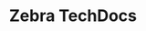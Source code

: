 ---
publish: false
title: Zebra TechDocs
layout: list-products.html
products: 
  - title: ActiveEdge
    description: A service for Zebra Android devices that can be customized to display scan buttons or an app drawer at the left and right edges of the screen.
    url: /activeedge
    image: /images/products/ActiveEdge.png
    btn-text: Latest Docs
    sections:
      - title: About
        url: /activeedge/2-5/guide/about
      - title: Setup & Configuration
        url: /activeedge/2-5/guide/setup
      - title: Using ActiveEdge
        url: /activeedge/2-5/guide/usage
    versions:
      - url: /activeedge/2-5/guide/about
        label: '2.5'
  - title: AppGallery
    description: A free app deployment tool to help Zebra customers and partners keep their enterprise apps up to date and their workers most productive.
    url: https://developer.zebra.com/docs/DOC-3040
    image: /images/products/AppGallery.png
    btn-text: Latest Docs
    sections:
      - title: About
        url: https://developer.zebra.com/docs/DOC-3035
      - title: Admin
        url: https://developer.zebra.com/docs/DOC-4151
      - title: AppGallery Mobile
        url: https://developer.zebra.com/docs/DOC-3071
      - title: Supported Devices
        url: https://developer.zebra.com/docs/DOC-3853
      - title: Help Index
        url: https://developer.zebra.com/docs/DOC-3040
      - title: Download
        url: /appgallery/download
    versions:
      - url: https://developer.zebra.com/docs/DOC-3040
        label: '3.0'
  - title: Best Practices
    description: Documents and links to Zebra-recommended best practices for tackling common issues.
    url: /bestpractices
    image: /images/products/the-light-bulb-349400_1280.png
    btn-text: Latest Docs
    sections:
      - title: Android Version Migration
        url: /bestpractices/migration
      - title: DataWedge Best Practices
        url: /datawedge/latest/guide/gettingstarted/#bestpractices
      - title: Kiosk Persistence After Reset
        url: /bestpractices/kiosk_persistence_after_reset.pdf
      - title: Persistence for EMMs
        url: /emmtk/guide/persistence
      - title: Printing Best Practices
        url: http://techdocs.zebra.com/link-os/2-13/bestpractices/
  - title: CartScan
    description: An app for Zebra Android devices that scans barcode data and delivers it as keystrokes to a PC via Bluetooth.
    url: /cartscan/2-1/guide/about
    image: /cartscan/cartscan_logo.png
    btn-text: Latest Docs
    sections:
      - title: About
        url: /cartscan/2-1/guide/about
      - title: Setup
        url: /cartscan/2-1/guide/setup
      - title: Settings
        url: /cartscan/2-1/guide/settings
      - title: Usage
        url: /cartscan/2-1/guide/usage
      - title: Troubleshooting
        url: /cartscan/2-1/guide/usage/#troubleshooting
    versions:
      - url: /cartscan/2-1/guide/about
        label: '2.1'  
  - title: Device Central
    description: A centralized way to track Bluetooth peripherals, to pair and unpair peripherals, and to view detailed peripheral information.
    url: /devicecentral
    image: /images/products/DeviceCentral.png
    btn-text: Latest Docs
    sections:
      - title: About
        url: /devicecentral/3-1/guide/about
      - title: Install
        url: /devicecentral/3-1/guide/usage
      - title: Using Device Central
        url: /devicecentral/3-1/guide/usage
    versions:
      - url: /devicecentral/3-1/guide/about
        label: '3.1'
      - url: /devicecentral/3-0/guide/about
        label: '3.0'
      - url: /devicecentral/2-1/guide/about
        label: '2.1'
      - url: /devicecentral/2-0/guide/about
        label: '2.0'
  - title: Device Tracker 
    description: A centralized cloud-based solution to track, find, and prevent misplaced devices within a facility.
    url: /devicetracker
    image: /images/products/devicetracker.png
    btn-text: Latest Docs
    sections:
      - title: About
        url: /devicetracker/4-1/guide/about
      - title: User Roles
        url: /devicetracker/4-1/guide/roles
      - title: Install & Setup
        url: /devicetracker/4-1/guide/setup
      - title: Configuration
        url: /devicetracker/4-1/guide/config
      - title: License
        url: /devicetracker/4-1/guide/license
      - title: Device Management
        url: /devicetracker/4-1/guide/mgmt
      - title: Device Tracking
        url: /devicetracker/4-1/guide/use
    versions:
      - url: /devicetracker/4-1/guide/about
        label: '4.1'  
      - url: /devicetracker/4-0/guide/about
        label: '4.0'  
  - title: Device Tracker On-Prem
    description: A centralized on-premise solution to track, find, and prevent misplaced devices within a facility.
    url: /devicetracker-onprem
    image: /images/products/devicetracker.png
    btn-text: Latest Docs
    sections:
      - title: About
        url: /devicetracker-onprem/2-3/guide/about
      - title: Install & Setup
        url: /devicetracker-onprem/2-3/guide/setup
      - title: Admin View
        url: /devicetracker-onprem/2-3/guide/admin
      - title: Device Management
        url: /devicetracker-onprem/2-3/guide/mgmt
      - title: Configuration
        url: /devicetracker-onprem/2-3/guide/config
      - title: Troubleshooting & FAQ
        url: /devicetracker-onprem/2-3/guide/troubleshooting
    versions:
      - url: /devicetracker-onprem/2-3/guide/about
        label: '2.3'
      - url: /devicetracker-onprem/2-2/guide/about
        label: '2.2'
      - url: /devicetracker-onprem/2-1/guide/about
        label: '2.1'
      - url: /devicetracker-onprem/1-0/guide/about
        label: '1.0'
  - title: EMM Toolkit
    description: 'Documentation and best practices to help Enterprise Mobility Management solution providers tailor their systems for Zebra devices and software.'
    url: /emmtk/2-0/guide/about
    image: /images/products/emmtk_logo.jpg
    btn-text: Latest Docs
    sections:
      - title: About
        url: /emmtk/2-0/guide/about
      - title: Staging API
        url: /emmtk/2-0/guide/api
      - title: Agent Persistence
        url: /emmtk/2-0/guide/persistence
      - title: Special Features
        url: /emmtk/2-0/guide/features
      - title: Download
        url: /emmtk/2-0/download
  - title: Enterprise Home Screen
    description: 'A simple way to control user access to apps, settings and files on Android devices without the need for custom code.'
    url: /ehs/2-8/guide/about
    image: /images/products/ehs.png
    btn-text: Latest Docs
    sections:
      - title: About
        url: /ehs/2-8/guide/about
      - title: Setup
        url: /ehs/2-8/guide/setup
      - title: Advanced Settings
        url: /ehs/2-8/guide/settings
      - title: Special Features
        url: /ehs/2-8/guide/features
      - title: Download
        url: /ehs/2-8/download
    versions:
      - url: ehs/2-8/guide/about/
        label: '2.8'
      - url: ehs/2-7/guide/about/
        label: '2.7'
      - url: ehs/2-6/guide/about/
        label: '2.6'
      - url: ehs/2-5/guide/about/
        label: '2.5'
      - url: ehs/2-4/guide/about/
        label: '2.4'
      - url: ehs/2-3/guide/about/
        label: '2.3'
  - title: Enterprise Keyboard
    description: A customizable soft keyboard made specifically for fast and accurate input by workers in the enterprise.
    url: /enterprise-keyboard/1-8/guide/about
    image: /enterprise-keyboard/ekb_logo.png
    btn-text: Latest Docs
    sections:
      - title: About
        url: /enterprise-keyboard/1-8/guide/about
      - title: Setup
        url: /enterprise-keyboard/1-8/guide/setup
      - title: Customize
        url: /enterprise-keyboard/1-8/guide/settings
      - title: Download
        url: /enterprise-keyboard/1-8/download
    versions:
      - url: enterprise-keyboard/1-8/guide/about
        label: '1.8'
      - url: enterprise-keyboard/1-7/guide/about
        label: '1.7'
      - url: enterprise-keyboard/1-6/guide/about
        label: '1.6'
      - url: enterprise-keyboard/1-5/guide/about
        label: '1.5'
      - url: enterprise-keyboard/1-4/guide/about
        label: '1.4'
      - url: enterprise-keyboard/1-3/guide/about
        label: '1.3'
      - url: enterprise-keyboard/1-2/guide/about
        label: '1.2'
      - url: enterprise-keyboard/1-1/guide/about
        label: '1.1'
      - url: enterprise-keyboard/1-0/guide/about
        label: '1.0'
  - title: Developer Tools
    description: Zebra offers tools for developers at any skill level to help customers use build apps for Zebra devices that take advantage of their fullest potential. 
    url: /
    btn-text: Latest Guides
    image: /images/products/emdk-for-xamarin.png
    sections:
      - title: About TechDocs
        url: ../about
      - title: Tools Help
        url: ../help
      - title: Developer Portal
        url: https://developer.zebra.com/welcome
      - title: Contact
        url: ../contact
      - title: Search
        url: ../search
  - title: PowerPrecision Console
    description: A centralized web-based solution to track battery health and metrics in identifying unhealthy batteries for decommissioning.
    url: /ppc
    image: /images/products/ppc.png
    btn-text: Latest Docs
    sections:
      - title: About
        url: /ppc/2-3/guide/about
      - title: Install & Setup
        url: /ppc/2-3/guide/setup
      - title: Admin View
        url: /ppc/2-3/guide/admin
      - title: Battery Management
        url: /ppc/2-3/guide/mgmt
      - title: EOL Management
        url: /ppc/2-3/guide/eol
      - title: Configuration
        url: /ppc/2-3/guide/config
      - title: Troubleshooting & FAQ
        url: /ppc/2-3/guide/troubleshooting
    versions:
      - url: /ppc/2-3/guide/about
        label: '2.3'
      - url: /ppc/2-2/guide/about
        label: '2.2'
      - url: /ppc/2-0/guide/about
        label: '2.0'
      - url: /ppc/1-0/guide/about
        label: '1.0'
menu:
  items:
    - title: About Zebra TechDocs
      url: /about
    - title: I Need Tools For...
      url: /help
    - title: Feedback
      url: /contact
    - icon: fa fa-comment
      url: https://developer.zebra.com/welcome
    - icon: fa fa-sitemap
      url: /sitemap
    - icon: fa fa-search
      url: /search
---